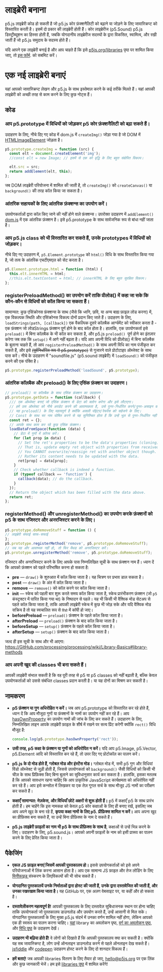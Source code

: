 # लाइब्रेरी बनाना

p5.js लाइब्रेरी कोड हो सकती है जो p5.js कोर फ़ंक्शनैलिटी को बढ़ाने या जोड़ने के लिए जावास्क्रिप्ट को विस्तारित करती है। इसमें दो प्रकार की लाइब्रेरी होती हैं। कोर लाइब्रेरीज (p5.Sound) p5.js डिस्ट्रीब्यूशन का हिस्सा होती हैं, जबकि योगदानीय लाइब्रेरीज सदस्यों के द्वारा विकसित, स्वामित्व, और रखी जाती हैं जो p5.js समुदाय के सदस्य होते हैं।

यदि आपने एक लाइब्रेरी बनाई है और आप चाहते हैं कि इसे [p5js.org/libraries](https://p5js.org/libraries) पृष्ठ पर शामिल किया जाए, तो [इस फॉर्म](https://docs.google.com/forms/d/e/1FAIpQLSdWWb95cfvosaIFI7msA7XC5zOEVsNruaA5klN1jH95ESJVcw/viewform). को सबमिट करें।

# एक नई लाइब्रेरी बनाएं

यहां आपको जावास्क्रिप्ट लेखन और p5.js के साथ इस्तेमाल करने के कई तरीके मिलते हैं। यहां आपकी लाइब्रेरी को अच्छी तरह से काम करने के लिए कुछ नोट्स हैं।

## कोड

### आप p5.prototype में विधियों को जोड़कर p5 कोर फ़ंक्शनैलिटी को बढ़ा सकते हैं।

उदाहरण के लिए, नीचे दिए गए कोड में dom.js में `createImg()` जोड़ा गया है जो DOM में [HTMLImageElement](https://developer.Mozilla.org/en-US/docs/Web/API/HTMLImageElement) जोड़ता है।


  ```js
  p5.prototype.createImg = function (src) {
    const elt = document.createElement('img');
    //const elt = new Image; // इसमें से एक को वृद्धि के लिए बहुत संक्षेपित विकल्प।

    elt.src = src;
    return addElement(elt, this);
  };
  ```
 जब DOM लाइब्रेरी परियोजना में शामिल की जाती है, तो `createImg()` को `createCanvas()` या `background()` की तरह कॉल किया जा सकता है।

### आंतरिक सहायकों के लिए आंतरिक फ़ंक्शन्स का उपयोग करें।

उपयोगकर्ताओं द्वारा कॉल किए जाने की नहीं होने वाले फ़ंक्शन्स। उपरोक्त उदाहरण में `addElement()` [dom.js](https://GitHub.com/processing/p5.js/blob/main/src/dom/dom.js) में एक आंतरिक फ़ंक्शन है। इसे p5.prototype के साथ सार्वजनिक रूप से बांधा नहीं जाता है।

### आप p5.js class को भी विस्तारित कर सकते हैं, उनके prototypes में विधियों को जोड़कर।

नीचे दिए गए उदाहरण में, `p5.Element.prototype` को `html()` विधि के साथ विस्तारित किया गया है, जो तत्व के आंतरिक एचटीएमएल को सेट करता है।


  ```js
  p5.Element.prototype.html = function (html) {
    this.elt.innerHTML = html;
    //this.elt.textContent = html; // innerHTML के लिए बहुत सुरक्षित विकल्प।
  };
  ```

### registerPreloadMethod() का उपयोग करें ताकि प्रीलोड() में कहा जा सके कि कौन-कौन से विधियों को कॉल किया जा सकता हैं।

सामान्यत: कुछ एसिंक्रोनस फ़ंक्शन्स के साथ (जैसे कि ध्वनि, छवि, या अन्य बाह्य फ़ाइल लोड करना) में, एक विकल्पक स्थिति और एसिंक्रोनस विकल्प दोनों प्रदान किए जाते हैं। उदाहरण के लिए, `loadStrings(path, [callback])` एक वैकल्पिक दूसरे कॉलबैक आर्ग्यमेंट को स्वीकार करता है - एक फ़ंक्शन जो लोडStrings फ़ंक्शन पूर्ण होने के बाद कॉल होता है। हालांकि, एक उपयोगकर्ता इसे `preload()` में बिना कॉलबैक के भी कॉल कर सकता है, और p5.js `preload() `पूर्ण होने का इंतज़ार करेगा जब तक कि `setup()` में आगे नहीं बढ़ता है। यदि आप अपनी विधि को प्रीलोड() में बिना कॉलबैक के बुलाना चाहते हैं, तो आप `registerPreloadMethod()` के साथ अपनी विधि का नाम पंजीकृत कर सकते हैं, और इसे ~~(पूर्वनिर्धारित रूप से p5.prototype)~~ से गुजारने वाले प्रोटोटाइप ऑब्जेक्ट के साथ पास करें। नीचे के उदाहरण में "soundfile.js" (p5.sound लाइब्रेरी) में `loadSound()` को पंजीकृत करने की एक पंक्ति है।


  ```js
  p5.prototype.registerPreloadMethod('loadSound', p5.prototype);
  ```

### आंतरिक कॉलबैक और preload() के लिए एसिंक फ़ंक्शन का उदाहरण।

```js
// preload() या कॉलबैक के साथ एसिंक फ़ंक्शन का उदाहारण।
p5.prototype.getData = function (callback) {
  /// एक ऑब्जेक्ट बनाएं जो एसिंक फ़ंक्शन से डेटा को क्लोन करेगा और इसे लौटाएगा।
  // हमें उस ऑब्जेक्ट को नीचे अपडेट करने की आवश्यकता है, उसे पुनर-निर्धारित करने/पुनर-असाइन करने की नहीं।
  // यह preload() के लिए महत्वपूर्ण है क्योंकि असली पॉइंटर/रेफरेंस को सहेजने के लिए।
  // Const के साथ चर नाम घोषित करने से यह सुनिश्चित होता है कि उन्हें भूल से पुनर-निर्धारित नहीं किया जाएगा।
  const ret = {};
  // आपके साथ काम कर रहे कुछ एसिंक फ़ंक्शन।
  loadDataFromSpace(function (data) {
    // डेटा में गुणों में फ़ॉरच करें।
    for (let prop in data) {
      // Set the ret's properties to be the data's properties (cloning).
      // That is, update empty ret object with properties from received data.
      // You CANNOT overwrite/reassign ret with another object though.
      // Rather its content needs to be updated with the data.
      ret[prop] = data[prop];
    }
    // Check whether callback is indeed a function.
    if (typeof callback == 'function') {
      callback(data); // do the callback.
    }
  });
  // Return the object which has been filled with the data above.
  return ret;
};
```

### registerMethod() और unregisterMethod() का उपयोग करके फ़ंक्शनों को p5 के साथ रजिस्टर और अनरजिस्टर करने के लिए।

  ```js
  p5.prototype.doRemoveStuff = function () { 
  // लाइब्रेरी सफाई साफ-सफाई
  };
  p5.prototype.registerMethod('remove', p5.prototype.doRemoveStuff);
  // जब यह और आवश्यक नहीं हो, तो फिर मैथड को अनरजिस्टर करें।
  p5.prototype.unregisterMethod('remove', p5.prototype.doRemoveStuff);
  ```

रजिस्टर और अनरजिस्टर करने के लिए आपके पास निम्नलिखित सूची के साथ फ़ंक्शन नाम हैं। ध्यान दें कि आपको फ़ंक्शन को पहले परिभाषित करना हो सकता है:

  * **pre** — `draw()` के शुरुआत में कॉल किया जाता है। यह  चित्रण पर प्रभाव डाल सकता है।
  * **post** — `draw()` के अंत में कॉल किया जाता है।
  * **remove** — `remove()` को कॉल करने पर कॉल किया जाता है।
  * **init** — स्केच को पहली बार शुरू करते समय कॉल किया जाता है, स्केच प्रारंभीकरण फ़ंक्शन (जो `p5` कंस्ट्रक्टर में पारित किया गया था) के निष्पादन से पहले। यह भी किसी भी वैश्विक मोड सेटअप से पहले कॉल किया जाता है, ताकि आपकी लाइब्रेरी स्केच में कुछ भी जोड़ सके और यदि वैश्विक मोड सक्रिय है तो यह स्वचालित रूप से `विंडो` में कॉपी हो जाए।
  * **beforePreload** — `preload()` फ़ंक्शन के पहले कॉल किया जाता है।
  * **afterPreload** — `preload()` फ़ंक्शन के बाद कॉल किया जाता है।
  * **beforeSetup** — `setup()` फ़ंक्शन के पहले कॉल किया जाता है।
  * **afterSetup** — `setup()` फ़ंक्शन के बाद कॉल किया जाता है।

जल्द ही इस सूची के साथ और भी आएगा: https://GitHub.com/processing/processing/wiki/Library-Basics#library-methods


### आप अपनी खुद की classes भी बना सकते हैं।

आपकी लाइब्रेरी संभाल सकती है कि वह पूरी तरह से p5 या p5 classes को नहीं बढ़ाती है, बल्कि केवल उपयोगकर्ताओं को उससे संबंधित classes प्रदान करती है। या यह दोनों का मिश्रण कर सकती है।

## नामकरण

* **p5 फ़ंक्शन या गुण अधिरोहित न करें।** जब आप p5.prototype को विस्तारित कर रहे होते हैं, ध्यान दें कि आप मौजूदा गुणों या फ़ंक्शनों के नामों का उपयोग नहीं कर रहे हैं। आप [hasOwnProperty](https://developer.mozilla.org/en-US/docs/Web/JavaScript/Reference/Global_Objects/Object/hasOwnProperty) का उपयोग नामों की जांच के लिए कर सकते हैं। उदाहारण के लिए, निम्नलिखित लाइन आपके लाइब्रेरी फ़ाइल के शीर्ष में रखने पर सत्य प्रिंट करेगी क्योंकि `rect()` विधि मौजूद है:


  ```js
  console.log(p5.prototype.hasOwnProperty('rect'));
  ```

* **उसी तरह, p5 कक्षा के फ़ंक्शन या गुणों को अधिरोपित न करें।** यदि आप p5.Image, p5.Vector, p5.Element आदि को विस्तारित कर रहे हैं, तो उपर दिए गए प्रोटोकॉल का पालन करें।

* **p5.js के दो मोड होते हैं, ग्लोबल मोड और इंस्टेंस मोड।** ग्लोबल मोड में, सभी p5 गुण और विधियां विंडो ऑब्जेक्ट से जुड़ी होती हैं, जिससे उपयोगकर्ता को `background()` जैसी विधियों को किसी भी चीज़ के साथ प्रिफ़िक्स किए बिना बुलाने का सुविधानुसार कार्य कर सकता है। हालांकि, इसका मतलब है कि आपको सावधान रहना चाहिए कि आप प्राकृतिक JavaScript कार्यक्षमता को अधिरोपित नहीं कर रहे हैं। आप इसे कन्सोल में लिखकर या एक तेज़ गूगल सर्च के साथ मौजूद JS नामों का परीक्षण कर सकते हैं।

* **कक्षाएँ सामान्यत: मेज़केस, और विधियाँ छोटे अक्षरों से शुरू होती हैं।** p5 में कक्षाएँ p5 के साथ प्रारंभ होती हैं। हम चाहेंगे कि इस नामकक्ष को केवल p5 कोर कक्षाओं के लिए ही बनाए रखें, इसलिए जब आप अपने खुद के बना रहे हैं, **कृपया कक्षा नामों के लिए p5. प्रीफ़िक्स शामिल न करें।** आप अपना खुद का प्रीफ़िक्स बना सकते हैं, या उन्हें बिना प्रीफ़िक्स के नाम दे सकते हैं।

* **p5.js लाइब्रेरी फ़ाइलों का नाम भी p5 के साथ प्रीफ़िक्स के साथ है**, कक्षाओं से उन्हें भिन्न करने के लिए। उदाहरण के लिए, p5.sound.js। आपको अपनी फ़ाइलों के नाम को इसी प्रारूप का पालन करने के लिए प्रेरित किया जाता है।


## पैकेजिंग

* **एकल JS फ़ाइल बनाएं जिसमें आपकी पुस्तकालय हो।** इससे उपयोगकर्ताओं को इसे अपने परियोजनाओं में लिंक करना आसान होता है। आप एक सामान्य JS फ़ाइल और तेज लोडिंग के लिए [ मिनीफाइड ](http://jscompress.com/)संस्करण के लिएविकल्पों की भी सोच सकते हैं।

* **योगदानित पुस्तकालयें उनके निर्माताओं द्वारा होस्ट की जाती हैं, उनके द्वारा दस्तावेजित की जाती हैं, और उनका रखरखाव किया जाता है।** यह GitHub पर, एक अलग वेबसाइट पर, या कहीं और हो सकता है।

* **दस्तावेज़ीकरण महत्वपूर्ण है!** आपकी पुस्तकालय के लिए दस्तावेज़ सुबिधाजनक स्थान पर होना चाहिए ताकि उपयोगकर्ता जो पुस्तकालय डाउनलोड और उपयोग करते हैं, उन्हें आसानी से मिल सके। योगदानित पुस्तकालयों के लिए मुख्य p5.js संदर्भ में उनका वर्णन शामिल नहीं होगा, लेकिन आपको एक ही स्वरूप का पालन करना चाहिए। [यहां](http://p5js.org/reference/#/libraries/p5.sound) library का अवलोकन पृष्ठ, [ वर्ग का अवलोकन पृष्ठ](http://p5js.org/reference/#/p5.Vector), और [ विधि पृष्ठ](http://p5js.org/reference/#/p5/arc) के उदाहरण देखें।

* **उदाहरण भी बढ़िया होते हैं!** वे लोगों को दिखाते हैं कि आपकी पुस्तकालय क्या कर सकती है। क्योंकि यह सब जावास्क्रिप्ट है, लोग उन्हें ऑनलाइन डाउनलोड करने से पहले ऑनलाइन देख सकते हैं। [jsfiddle](http://jsfiddle.net/) और [codepen](http://codepen.io) उदाहरण होस्ट करने के लिए दो शानदार विकल्प हैं।

* **हमें बताएं!** जब आपकी libraries वितरण के लिए तैयार हो जाए, [hello@p5js.org](mailto:hello@p5js.org) पर एक लिंक और कुछ जानकारी भेजें। हम इसे [libraries पृष्ठ](http://p5js.org/libraries/) में शामिल करेंगे!